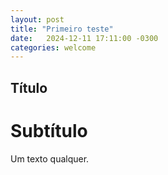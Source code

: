 ```yaml
---
layout: post
title: "Primeiro teste"
date:   2024-12-11 17:11:00 -0300
categories: welcome
---
```

## Título
# Subtítulo
Um texto qualquer.
